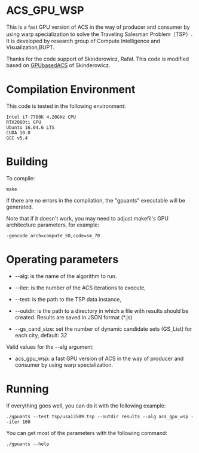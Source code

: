 # ACS_GPU_WSP

This is a fast GPU version of ACS in the way of producer and consumer by using warp specialization to solve the Traveling Salesman Problem（TSP）.
It is developed by research group of Compute Intelligence and Visualization,BUPT.

Thanks for the code support of Skinderowicz, Rafał.
This code is modified based on [GPUbasedACS](https://github.com/RSkinderowicz/GPUBasedACS) of Skinderowicz.



# Compilation Environment 

This code is tested in the following environment:

    Intel i7-7700K 4.20GHz CPU
    RTX2080ti GPU
    Ubuntu 16.04.6 LTS 
    CUDA 10.0
    GCC v5.4



# Building

To compile:

    make

If there are no errors in the compilation, the "gpuants" executable will be generated.


Note that if it doesn't work, you may need to adjust makefil's GPU architecture parameters, for example:

    -gencode arch=compute_50,code=sm_70


# Operating parameters

- --alg: is the name of the algorithm to run.
- --iter: is the number of the ACS iterations to execute,
- --test: is the path to the TSP data instance,
- --outdir: is the path to a directory in which a file with results should be created. Results are saved in JSON format (*.js)

- --gs_cand_size: set the number of dynamic candidate sets (GS_List) for each city, default: 32

Valid values for the --alg argument:
- acs_gpu_wsp: a fast GPU version of ACS in the way of producer and consumer by using warp specialization.


# Running

If everything goes well, you can do it with the following example:

    ./gpuants --test tsp/usa13509.tsp --outdir results --alg acs_gpu_wsp --iter 100 


You can get most of the parameters with the following command:

    ./gpuants --help


